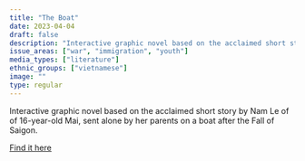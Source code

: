 ```yaml
---
title: "The Boat"
date: 2023-04-04
draft: false
description: "Interactive graphic novel based on the acclaimed short story by Nam Le of of 16-year-old Mai, sent alone by her parents on a boat after the Fall of Saigon."
issue_areas: ["war", "immigration", "youth"]
media_types: ["literature"]
ethnic_groups: ["vietnamese"]
image: ""
type: regular
---
```


Interactive graphic novel based on the acclaimed short story by Nam Le of of 16-year-old Mai, sent alone by her parents on a boat after the Fall of Saigon.

[Find it here](https://www.matthuynh.com/theboat)
